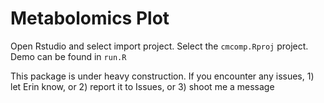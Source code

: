 # Metabolomics Plot

Open Rstudio and select import project. Select the `cmcomp.Rproj` project. Demo can be found in `run.R`

This package is under heavy construction. If you encounter any issues, 1) let Erin know, or 2) report it to Issues, or 3) shoot me a message
